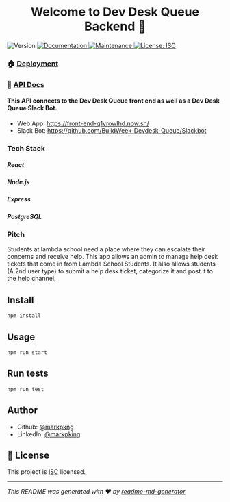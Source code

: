 <h1 align="center">Welcome to Dev Desk Queue Backend 👋</h1>
<p>
  <img alt="Version" src="https://img.shields.io/badge/version-1.0.0-blue.svg?cacheSeconds=2592000" />
  <a href="https://github.com/BuildWeek-Devdesk-Queue/Backend#readme" target="_blank">
    <img alt="Documentation" src="https://img.shields.io/badge/documentation-yes-brightgreen.svg" />
  </a>
  <a href="https://github.com/BuildWeek-Devdesk-Queue/Backend/graphs/commit-activity" target="_blank">
    <img alt="Maintenance" src="https://img.shields.io/badge/Maintained%3F-yes-green.svg" />
  </a>
  <a href="https://github.com/BuildWeek-Devdesk-Queue/Backend/blob/master/LICENSE" target="_blank">
    <img alt="License: ISC" src="https://img.shields.io/github/license/BuildWeek-Devdesk-Queue/Backend" />
  </a>
</p>

### 🏠 [Deployment](https://ddq.herokuapp.com/)
### :page_facing_up: [API Docs](https://documenter.getpostman.com/view/9136579/SW7aY7up?version=latest)

#### This API connects to the Dev Desk Queue front end as well as a Dev Desk Queue Slack Bot.

- Web App: <https://front-end-q1yrowlhd.now.sh/>
- Slack Bot: <https://github.com/BuildWeek-Devdesk-Queue/Slackbot>

### Tech Stack
##### React
##### Node.js
##### Express
##### PostgreSQL

### Pitch

Students at lambda school need a place where they can escalate their concerns and receive help. This app allows an admin to manage help desk tickets that come in from Lambda School Students. It also allows students (A 2nd user type) to submit a help desk ticket, categorize it and post it to the help channel.

## Install

```
npm install
```

## Usage

```
npm run start
```

## Run tests

```
npm run test
```

## Author

* Github: [@markpkng](https://github.com/markpkng)
* LinkedIn: [@markpking](https://www.linkedin.com/in/markpking/)

## 📝 License

This project is [ISC](https://github.com/BuildWeek-Devdesk-Queue/Backend/blob/master/LICENSE) licensed.

***
_This README was generated with ❤️ by [readme-md-generator](https://github.com/kefranabg/readme-md-generator)_